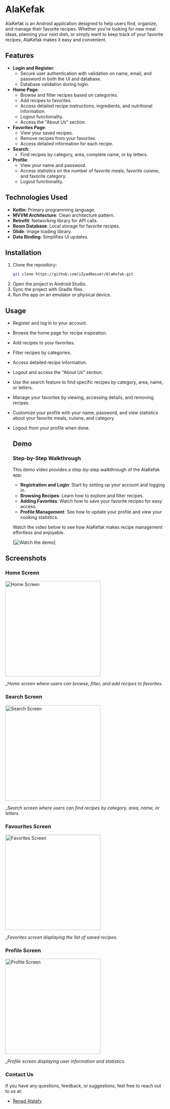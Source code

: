 # AlaKefak

AlaKefak is an Android application designed to help users find, organize, and manage their favorite recipes. Whether you're looking for new meal ideas, planning your next dish, or simply want to keep track of your favorite recipes, AlaKefak makes it easy and convenient.

## Features
- **Login and Register**:
  - Secure user authentication with validation on name, email, and password in both the UI and database.
  - Database validation during login.
- **Home Page**:
  - Browse and filter recipes based on categories.
  - Add recipes to favorites.
  - Access detailed recipe instructions, ingredients, and nutritional information.
  - Logout functionality.
  - Access the "About Us" section.
- **Favorites Page**:
  - View your saved recipes.
  - Remove recipes from your favorites.
  - Access detailed information for each recipe.
- **Search**:
  - Find recipes by category, area, complete name, or by letters.
- **Profile**:
  - View your name and password.
  - Access statistics on the number of favorite meals, favorite cuisine, and favorite category.
  - Logout functionality.

## Technologies Used
- **Kotlin**: Primary programming language.
- **MVVM Architecture**: Clean architecture pattern.
- **Retrofit**: Networking library for API calls.
- **Room Database**: Local storage for favorite recipes.
- **Glide**: Image loading library.
- **Data Binding**: Simplifies UI updates.

## Installation
1. Clone the repository:
   ```bash
   git clone https://github.com/iZyadNasser/AlaKefak.git
2. Open the project in Android Studio.
3. Sync the project with Gradle files.
4. Run the app on an emulator or physical device.

## Usage
- Register and log in to your account.
- Browse the home page for recipe inspiration.
- Add recipes to your favorites.
- Filter recipes by categories.
- Access detailed recipe information.
- Logout and access the "About Us" section.
- Use the search feature to find specific recipes by category, area, name, or letters.
- Manage your favorites by viewing, accessing details, and removing recipes.
- Customize your profile with your name, password, and view statistics about your favorite meals, cuisine, and category.
- Logout from your profile when done.

  ## Demo
    ### Step-by-Step Walkthrough

   This demo video provides a step-by-step walkthrough of the AlaKefak app:

     - **Registration and Login**: Start by setting up your account and logging in.
     - **Browsing Recipes**: Learn how to explore and filter recipes.
     - **Adding Favorites**: Watch how to save your favorite recipes for easy access.
     - **Profile Management**: See how to update your profile and view your cooking statistics.

   Watch the video below to see how AlaKefak makes recipe management effortless and enjoyable.

   [![Watch the demo](https://drive.google.com/file/d/1JTIhGKwE89rD81rdRnukaUAtqQfI3Irx/view)]


## Screenshots

### Home Screen
<img src="https://github.com/user-attachments/assets/aab2274a-0379-4f52-8718-43673cccf467" alt="Home Screen" width="300"/>



__Home screen where users can browse, filter, and add recipes to favorites._

### Search Screen
<img src="https://github.com/user-attachments/assets/9ddac73e-2fe0-4648-b34f-bd7002dbdbab" alt="Search Screen" width="300"/>


__Search screen where users can find recipes by category, area, name, or letters._

### Favourites Screen
<img src="https://github.com/user-attachments/assets/03ef135c-8690-44f4-9125-8a8237e8b366" alt="Favorites Screen" width="300"/>

__Favorites screen displaying the list of saved recipes._

### Profile Screen
<img src="https://github.com/user-attachments/assets/b4b23df3-0fdf-462d-a23b-fed4f28e03f3" alt="Profile Screen" width="300"/>

__Profile screen displaying user information and statistics._

### Contact Us

If you have any questions, feedback, or suggestions, feel free to reach out to us at:
- [Renad Alalafy](renadalalfy@gmail.com)
  
